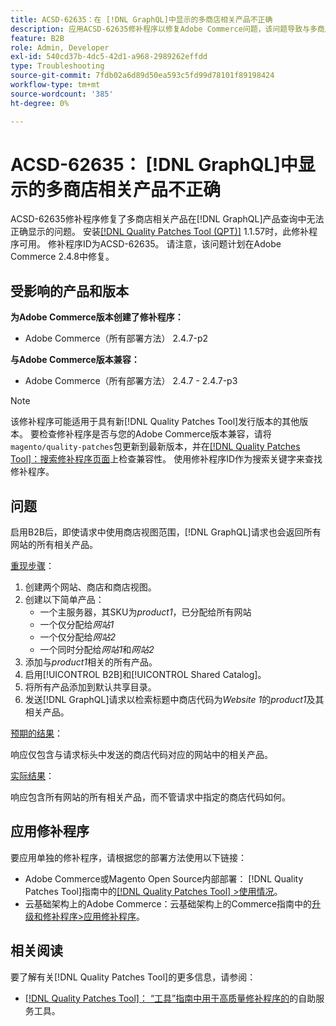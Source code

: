 ```yaml
---
title: ACSD-62635：在 [!DNL GraphQL]中显示的多商店相关产品不正确
description: 应用ACSD-62635修补程序以修复Adobe Commerce问题，该问题导致与多商店相关的产品无法在 [!DNL GraphQL] 产品查询中正确显示。
feature: B2B
role: Admin, Developer
exl-id: 540cd37b-4dc5-42d1-a968-2989262effdd
type: Troubleshooting
source-git-commit: 7fdb02a6d89d50ea593c5fd99d78101f89198424
workflow-type: tm+mt
source-wordcount: '385'
ht-degree: 0%

---
```


# ACSD-62635： [!DNL GraphQL]中显示的多商店相关产品不正确

ACSD-62635修补程序修复了多商店相关产品在[!DNL GraphQL]产品查询中无法正确显示的问题。 安装[[!DNL Quality Patches Tool (QPT)]](https://experienceleague.adobe.com/docs/commerce-operations/tools/quality-patches-tool/usage.html) 1.1.57时，此修补程序可用。 修补程序ID为ACSD-62635。 请注意，该问题计划在Adobe Commerce 2.4.8中修复。

## 受影响的产品和版本

**为Adobe Commerce版本创建了修补程序：**

* Adobe Commerce（所有部署方法） 2.4.7-p2

**与Adobe Commerce版本兼容：**

* Adobe Commerce（所有部署方法） 2.4.7 - 2.4.7-p3

>[!NOTE]
>
>该修补程序可能适用于具有新[!DNL Quality Patches Tool]发行版本的其他版本。 要检查修补程序是否与您的Adobe Commerce版本兼容，请将`magento/quality-patches`包更新到最新版本，并在[[!DNL Quality Patches Tool]：搜索修补程序页面](https://experienceleague.adobe.com/tools/commerce-quality-patches/index.html)上检查兼容性。 使用修补程序ID作为搜索关键字来查找修补程序。

## 问题

启用B2B后，即使请求中使用商店视图范围，[!DNL GraphQL]请求也会返回所有网站的所有相关产品。

<u>重现步骤</u>：

1. 创建两个网站、商店和商店视图。
1. 创建以下简单产品：
   * 一个主服务器，其SKU为&#x200B;*product1*，已分配给所有网站
   * 一个仅分配给&#x200B;*网站1*
   * 一个仅分配给&#x200B;*网站2*
   * 一个同时分配给&#x200B;*网站1*&#x200B;和&#x200B;*网站2*
1. 添加与&#x200B;*product1*&#x200B;相关的所有产品。
1. 启用[!UICONTROL B2B]和[!UICONTROL Shared Catalog]。
1. 将所有产品添加到默认共享目录。
1. 发送[!DNL GraphQL]请求以检索标题中商店代码为&#x200B;*Website 1*&#x200B;的&#x200B;*product1*&#x200B;及其相关产品。

<u>预期的结果</u>：

响应仅包含与请求标头中发送的商店代码对应的网站中的相关产品。

<u>实际结果</u>：

响应包含所有网站的所有相关产品，而不管请求中指定的商店代码如何。

## 应用修补程序

要应用单独的修补程序，请根据您的部署方法使用以下链接：

* Adobe Commerce或Magento Open Source内部部署： [!DNL Quality Patches Tool]指南中的[[!DNL Quality Patches Tool] >使用情况](/help/tools/quality-patches-tool/usage.md)。
* 云基础架构上的Adobe Commerce：云基础架构上的Commerce指南中的[升级和修补程序>应用修补程序](https://experienceleague.adobe.com/docs/commerce-cloud-service/user-guide/develop/upgrade/apply-patches.html)。

## 相关阅读

要了解有关[!DNL Quality Patches Tool]的更多信息，请参阅：

* [[!DNL Quality Patches Tool]： “工具”指南中用于高质量修补程序的](/help/tools/quality-patches-tool/quality-patches-tool-to-self-serve-quality-patches.md)的自助服务工具。

